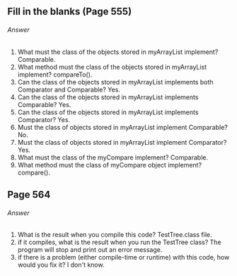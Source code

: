 ## Fill in the blanks (Page 555)
###### Answer

1. What must the class of the objects stored in myArrayList implement? Comparable.
2. What method must the class of the objects stored in myArrayList implement? compareTo().
3. Can the class of the objects stored in myArrayList implements both Comparator and Comparable? Yes.
4. Can the class of the objects stored in myArrayList implements Comparable? Yes.
5. Can the class of the objects stored in myArrayList implements Comparator? Yes.
6. Must the class of objects stored in myArrayList implement Comparable? No.
7. Must the class of objects stored in myArrayList implement Comparator? Yes.
8. What must the class of the myCompare implement? Comparable.
9. What method must the class of myCompare object implement? compare().

## Page 564
###### Answer

1. What is the result when you compile this code? TestTree.class file.
2. if it compiles, what is the result when you run the TestTree class? The program will stop and print out an error message.
3. if there is a problem (either compile-time or runtime) with this code, how would you fix it? I don't know.



